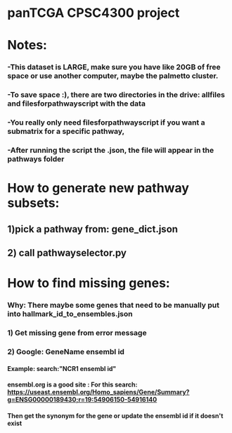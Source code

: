 # panTCGA CPSC4300 project

# Notes:

### -This dataset is LARGE, make sure you have like 20GB of free space or use another computer, maybe the palmetto cluster.
### -To save space :), there are two directories in the drive: allfiles and filesforpathwayscript with the data
### -You really only need filesforpathwayscript if you want a submatrix for a specific pathway,
### -After running the script the <pathwayname>.json, the file will appear in the pathways folder

# How to generate new pathway subsets:

## 1)pick a pathway from: gene_dict.json
## 2) call pathwayselector.py

# How to find missing genes:
### Why: There maybe some genes that need to be manually put into hallmark_id_to_ensembles.json
### 1) Get missing gene from error message
### 2) Google: GeneName ensembl id
#### Example: search:"NCR1 ensembl id" 
#### ensembl.org is a good site : For this search: https://useast.ensembl.org/Homo_sapiens/Gene/Summary?g=ENSG00000189430;r=19:54906150-54916140
#### Then get the synonym for the gene or update the ensembl id if it doesn't exist
